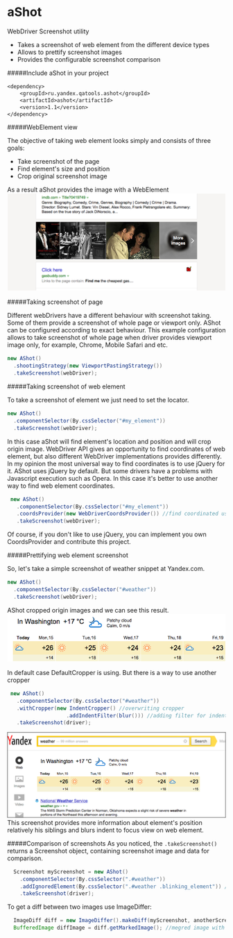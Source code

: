 aShot
=====

WebDriver Screenshot utility

* Takes a screenshot of web element from the different device types
* Allows to prettify screenshot images
* Provides the configurable screenshot comparison


#####Include aShot in your project
```
<dependency>
    <groupId>ru.yandex.qatools.ashot</groupId>
    <artifactId>ashot</artifactId>
    <version>1.1</version>
</dependency>
```


#####WebElement view

The objective of taking web element looks simply and consists of three goals:
* Take screenshot of the page
* Find element's size and position   
* Crop original screenshot image

As a result aShot provides the image with a WebElement
![images snippet](/doc/img/images_intent_blur.png)

#####Taking screenshot of page

Different webDrivers have a different behaviour with screenshot taking. Some of them provide a screenshot of whole page or viewport only. AShot can be configured according to exact behaviour. This example configuration allows to take screenshot of whole page when driver provides viewport image only, for example, Chrome, Mobile Safari and etc. 
```java
new AShot()
  .shootingStrategy(new ViewportPastingStrategy())
  .takeScreenshot(webDriver);
```

#####Taking screenshot of web element

To take a screenshot of element we just need to set the locator.
 ```java
 new AShot()
   .componentSelector(By.cssSelector("#my_element"))
   .takeScreenshot(webDriver);
 ```
 
 In this case aShot will find element's location and position and will crop origin image. WebDriver API gives an opportunity to find coordinates of web element, but also different WebDriver implementations provides differently. In my opinion the most universal way to find coordinates is to use jQuery for it. AShot uses jQuery by default. But some drivers have a problems with Javascript execution such as Opera. In this case it's better to use another way to find web element coordinates.
  ```java
   new AShot()
     .componentSelector(By.cssSelector("#my_element"))
     .coordsProvider(new WebDriverCoordsProvider()) //find coordinated using WebDriver API
     .takeScreenshot(webDriver);
   ```
 Of course, if you don't like to use jQuery, you can implement you own CoordsProvider and contribute this project.
 
#####Prettifying web element screenshot

So, let's take a simple screenshot of weather snippet at Yandex.com.

 ```java
 new AShot()
   .componentSelector(By.cssSelector("#weather"))
   .takeScreenshot(webDriver);
 ```
 AShot cropped origin images and we can see this result.
 ![simple weather snippet](/doc/img/def_crop.png)
 
 In default case DefaultCropper is using. But there is a way to use another cropper
 
 ```java
  new AShot()
    .componentSelector(By.cssSelector("#weather"))
    .withCropper(new IndentCropper() //overwriting cropper
                    .addIndentFilter(blur())) //adding filter for indent
    .takeScreenshot(driver);
  ```
  
  ![indent blur weather snippet](/doc/img/weather_indent_blur.png)
  This screenshot provides more information about element's position relatively his siblings and blurs indent to focus view on web element.
  
#####Comparison of screenshots
As you noticed, the ```.takeScreenshot()``` returns a Screenshot object, containing screenshot image and data for comparison.

```java
  Screenshot myScreenshot = new AShot()
    .componentSelector(By.cssSelector(".#weather"))
    .addIgnoredElement(By.cssSelector(".#weather .blinking_element")) //ignored element
    .takeScreenshot(driver);
```

To get a diff between two images use ImageDiffer:

```java
  ImageDiff diff = new ImageDiffer().makeDiff(myScreenshot, anotherScreenshot);
  BufferedImage diffImage = diff.getMarkedImage(); //megred image with marked diff areas
```


 
 











  
  










    
    
 
  
  
  

 
 
 
 
 
 
 
 
 
 
 
 
 









 
 

 
  
 
   
 
 









